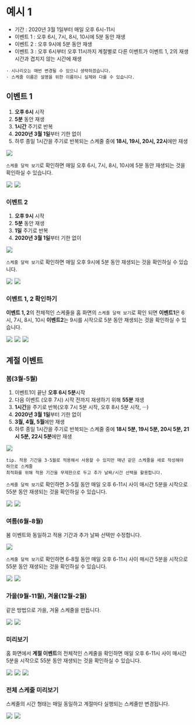 # 예시 1
* 기간 : 2020년 3월 1일부터 매일 오후 6시-11시
* 이벤트 1 : 오후 6시, 7시, 8시, 10시에 5분 동안 재생
* 이벤트 2 : 오후 9시에 5분 동안 재생
* 이벤트 3 : 오후 6시부터 오후 11시까지 계절별로 다른 이벤트가 이벤트 1, 2의 재생시간과 겹치지 않는 시간에 재생
```
· 시나리오는 매번 변경될 수 있으니 생략하겠습니다.
· 스케줄 이름은 설명을 위한 이름이니 실제와 다를 수 있습니다.
```

## 이벤트 1
1. **오후 6시** 시작
2. **5분** 동안 재생
3. **1시간** 주기로 반복
4. **2020년 3월 1일**부터 기한 없이
5. 하루 종일 1시간을 주기로 반복되는 스케줄 중에 **18시, 19시, 20시, 22시**에만 재생
 
<img src="./img/example/event1Edit.jpg" style="border: 1px solid #e2e2e2"/>

`스케줄 달력 보기`로 확인하면 매일 오후 6시, 7시, 8시, 10시에 5분 동안 재생되는 것을 확인하실 수 있습니다.

<img src="./img/example/event1Day.jpg" style="border: 1px solid #e2e2e2"/>

<img src="./img/example/event1Month.jpg" style="border: 1px solid #e2e2e2"/>

### 이벤트 2
1. **오후 9시** 시작
2. **5분** 동안 재생
3. **1일** 주기로 반복
4. **2020년 3월 1일**부터 기한 없이

<img src="./img/example/event2Edit.jpg" style="border: 1px solid #e2e2e2"/>

`스케줄 달력 보기`로 확인하면 매일 오후 9시에 5분 동안 재생되는 것을 확인하실 수 있습니다.

<img src="./img/example/event2Day.jpg" style="border: 1px solid #e2e2e2"/>

<img src="./img/example/event2Month.jpg" style="border: 1px solid #e2e2e2"/>

### 이벤트 1, 2 확인하기
**이벤트 1, 2**의 전체적인 스케줄을 홈 화면의 `스케줄 달력 보기`로 확인 되면 **이벤트1**은 6시, 7시, 8시, 10시 **이벤트2**는 9시를 시작으로 5분 동안 재생되는 것을 확인하실 수 있습니다.

<img src="./img/example/event12Preview.jpg" style="border: 1px solid #e2e2e2"/>

<img src="./img/example/event12Day.jpg" style="border: 1px solid #e2e2e2"/>

<img src="./img/example/event12Month.jpg" style="border: 1px solid #e2e2e2"/>

## 계절 이벤트

### 봄(3월-5월)
1. 이벤트1이 끝난 **오후 6시 5분**시작
2. 다음 이벤트 (오후 7시) 시작 전까지 재생하기 위해 **55분** 재생
3. **1시간**을 주기로 반복(오후 7시 5분 시작, 오후 8시 5분 시작, ···)
4. **2020년 3월 1일**부터 기한 없이
5. **3월, 4월, 5월**에만 재생
6. 하루 종일 1시간을 주기로 반복되는 스케줄 중에 **18시 5분, 19시 5분, 20시 5분, 21시 5분, 22시 5분**에만 재생

<img src="./img/example/springEdit.jpg" style="border: 1px solid #e2e2e2"/>

```
tip. 적용 기간을 3-5월로 적용해서 사용할 수 있지만 매년 같은 스케줄을 새로 작성해야 하므로 스케줄 
최적화를 위해 적용 기간을 무제한으로 두고 추가 날짜/시간 선택을 활용합니다.
```

`스케줄 달력 보기`로 확인하면 3-5월 동안 매일 오후 6-11시 사이 매시간 5분을 시작으로 55분 동안 재생되는 것을 확인하실 수 있습니다.

<img src="./img/example/springDay.jpg" style="border: 1px solid #e2e2e2"/>

<img src="./img/example/springMonth.jpg" style="border: 1px solid #e2e2e2"/>

### 여름(6월-8월)
봄 이벤트와 동일하고 적용 기간과 추가 날짜 선택만 수정합니다.

<img src="./img/example/summerEdit.jpg" style="border: 1px solid #e2e2e2"/>

`스케줄 달력 보기`로 확인하면 6-8월 동안 매일 오후 6-11시 사이 매시간 5분을 시작으로 55분 동안 재생되는 것을 확인하실 수 있습니다.

<img src="./img/example/summerDay.jpg" style="border: 1px solid #e2e2e2"/>

<img src="./img/example/summerMonth.jpg" style="border: 1px solid #e2e2e2"/>

### 가을(9월-11월), 겨울(12월-2월)
같은 방법으로 가을, 겨울 스케줄을 만듭니다.

<img src="./img/example/fallMonth.jpg" style="border: 1px solid #e2e2e2"/>

<img src="./img/example/winterMonth.jpg" style="border: 1px solid #e2e2e2"/>

### 미리보기
홈 화면에서 **계절 이벤트**의 전체적인 스케줄을 확인하면 매일 오후 6-11시 사이 매시간 5분을 시작으로 55분 동안 재생되는 것을 확인하실 수 있습니다.

<img src="./img/example/seasonPreview.jpg" style="border: 1px solid #e2e2e2"/>

<img src="./img/example/seasonDay.jpg" style="border: 1px solid #e2e2e2"/>

<img src="./img/example/seasonMonth.jpg" style="border: 1px solid #e2e2e2"/>

### 전체 스케줄 미리보기
스케줄의 시간 형태는 매일 동일하고 계절마다 실행되는 스케줄만 변경됩니다.

<img src="./img/example/springSchedule.jpg" style="border: 1px solid #e2e2e2"/>

<img src="./img/example/summerSchedule.jpg" style="border: 1px solid #e2e2e2"/>
